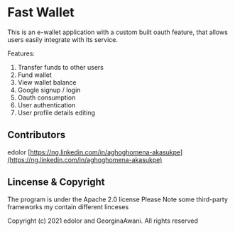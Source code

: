 # Fast Wallet
This is an e-wallet application with a custom built oauth feature, that allows users easily integrate with its service.

Features:
1. Transfer funds to other users
2. Fund wallet
3. View wallet balance
4. Google signup / login
5. Oauth consumption
6. User authentication
7. User profile details editing

## Contributors

edolor [https://ng.linkedin.com/in/aghoghomena-akasukpe](https://ng.linkedin.com/in/aghoghomena-akasukpe)

## Lincense & Copyright

The program is under the Apache 2.0 license Please Note some third-party frameworks my contain different linceses

Copyright (c) 2021 edolor and GeorginaAwani. All rights reserved
